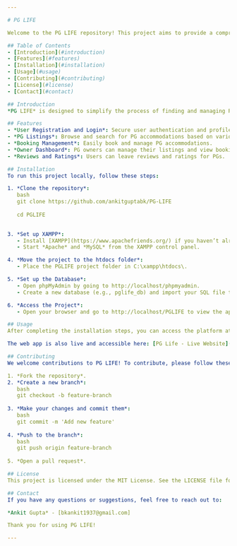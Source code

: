 ```yaml
---

# PG LIFE

Welcome to the PG LIFE repository! This project aims to provide a comprehensive platform for managing PG (Paying Guest) accommodations, making it easier for students and working professionals to find and manage their living arrangements.

## Table of Contents
- [Introduction](#introduction)
- [Features](#features)
- [Installation](#installation)
- [Usage](#usage)
- [Contributing](#contributing)
- [License](#license)
- [Contact](#contact)

## Introduction
*PG LIFE* is designed to simplify the process of finding and managing PG accommodations. Whether you're a student, a working professional, or a PG owner, this platform provides the tools you need to make the process smooth and efficient.

## Features
- *User Registration and Login*: Secure user authentication and profile management.
- *PG Listings*: Browse and search for PG accommodations based on various filters.
- *Booking Management*: Easily book and manage PG accommodations.
- *Owner Dashboard*: PG owners can manage their listings and view bookings.
- *Reviews and Ratings*: Users can leave reviews and ratings for PGs.

## Installation
To run this project locally, follow these steps:

1. *Clone the repository*:
   bash
   git clone https://github.com/ankitguptabk/PG-LIFE
   
   cd PGLIFE
   

3. *Set up XAMPP*:
   - Install [XAMPP](https://www.apachefriends.org/) if you haven’t already.
   - Start *Apache* and *MySQL* from the XAMPP control panel.

4. *Move the project to the htdocs folder*:
   - Place the PGLIFE project folder in C:\xampp\htdocs\.

5. *Set up the Database*:
   - Open phpMyAdmin by going to http://localhost/phpmyadmin.
   - Create a new database (e.g., pglife_db) and import your SQL file to set up tables and data.

6. *Access the Project*:
   - Open your browser and go to http://localhost/PGLIFE to view the application locally.

## Usage
After completing the installation steps, you can access the platform at http://localhost/PGLIFE to start using it. You can register as a new user, browse PG listings, make bookings, and much more.

The web app is also live and accessible here: [PG Life - Live Website](https://pglifestyle.wuaze.com/?i=1)

## Contributing
We welcome contributions to PG LIFE! To contribute, please follow these steps:

1. *Fork the repository*.
2. *Create a new branch*:
   bash
   git checkout -b feature-branch
   
3. *Make your changes and commit them*:
   bash
   git commit -m 'Add new feature'
   
4. *Push to the branch*:
   bash
   git push origin feature-branch
   
5. *Open a pull request*.

## License
This project is licensed under the MIT License. See the LICENSE file for details.

## Contact
If you have any questions or suggestions, feel free to reach out to:

*Ankit Gupta* - [bkankit1937@gmail.com]

Thank you for using PG LIFE!

---
```

